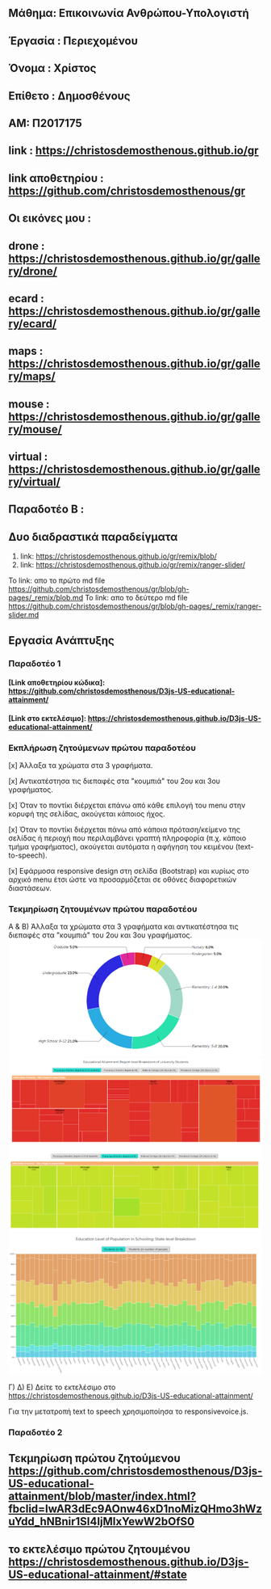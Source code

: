 ## Μάθημα: Επικοινωνία Ανθρώπου-Υπολογιστή
## Έργασία : Περιεχομένου 
## Όνομα : Χρίστος
## Επίθετο : Δημοσθένους
## ΑΜ: Π2017175
## link : https://christosdemosthenous.github.io/gr
 ## link αποθετηρίου : https://github.com/christosdemosthenous/gr
 ## Οι εικόνες μου :
  ## drone : https://christosdemosthenous.github.io/gr/gallery/drone/
  ## ecard : https://christosdemosthenous.github.io/gr/gallery/ecard/
  ## maps : https://christosdemosthenous.github.io/gr/gallery/maps/
  ## mouse : https://christosdemosthenous.github.io/gr/gallery/mouse/
  ## virtual : https://christosdemosthenous.github.io/gr/gallery/virtual/
## Παραδοτέο Β :
 ## Δυο διαδραστικά παραδείγματα
 1) link: https://christosdemosthenous.github.io/gr/remix/blob/
 2) link: https://christosdemosthenous.github.io/gr/remix/ranger-slider/
 
 Το link: απο το πρώτο md file https://github.com/christosdemosthenous/gr/blob/gh-pages/_remix/blob.md
 Το link: απο το δεύτερο md file https://github.com/christosdemosthenous/gr/blob/gh-pages/_remix/ranger-slider.md


## Εργασία Aνάπτυξης

### Παραδοτέο 1

#### [Link αποθετηρίου κώδικα]:   https://github.com/christosdemosthenous/D3js-US-educational-attainment/

#### [Link στο εκτελέσιμο]: https://christosdemosthenous.github.io/D3js-US-educational-attainment/

### Εκπλήρωση ζητούμενων πρώτου παραδοτέου

[x] Άλλαξα τα χρώματα στα 3 γραφήματα.

[x] Αντικατέστησα τις διεπαφές στα "κουμπιά" του 2ου και 3ου γραφήματος.

[x] Όταν το ποντίκι διέρχεται επάνω από κάθε επιλογή του menu στην κορυφή της σελίδας, ακούγεται κάποιος ήχος.

[x] Όταν το ποντίκι διέρχεται πάνω από κάποια πρόταση/κείμενο της σελίδας ή περιοχή που περιλαμβάνει γραπτή πληροφορία (π.χ. κάποιο τμήμα γραφήματος), ακούγεται αυτόματα η αφήγηση του κειμένου (text-to-speech).

[x] Εφάρμοσα responsive design στη σελίδα (Bootstrap) και κυρίως στο αρχικό menu έτσι ώστε να προσαρμόζεται σε οθόνες διαφορετικών διαστάσεων.

### Τεκμηρίωση ζητουμένων πρώτου παραδοτέου
Α & B) Άλλαξα τα χρώματα στα 3 γραφήματα και αντικατέστησα τις διεπαφές στα "κουμπιά" του 2ου και 3ου γραφήματος. 
![Screenshot](Sketch.png)
![Screenshot](Sketch2.png)
![Screenshot](Sketch3.png)
![Screenshot](Sketch4.png)

Γ) Δ) Ε) Δείτε το εκτελέσιμο στο https://christosdemosthenous.github.io/D3js-US-educational-attainment/

Για την μετατροπή text to speech χρησιμοποίησα το responsivevoice.js.

### Παραδοτέο 2 
## Τεκμηρίωση πρώτου ζητούμενου https://github.com/christosdemosthenous/D3js-US-educational-attainment/blob/master/index.html?fbclid=IwAR3dEc9AOnw46xD1noMizQHmo3hWzuYdd_hNBnir1SI4IjMIxYewW2bOfS0
## το εκτελέσιμο πρώτου ζητουμένου https://christosdemosthenous.github.io/D3js-US-educational-attainment/#state
